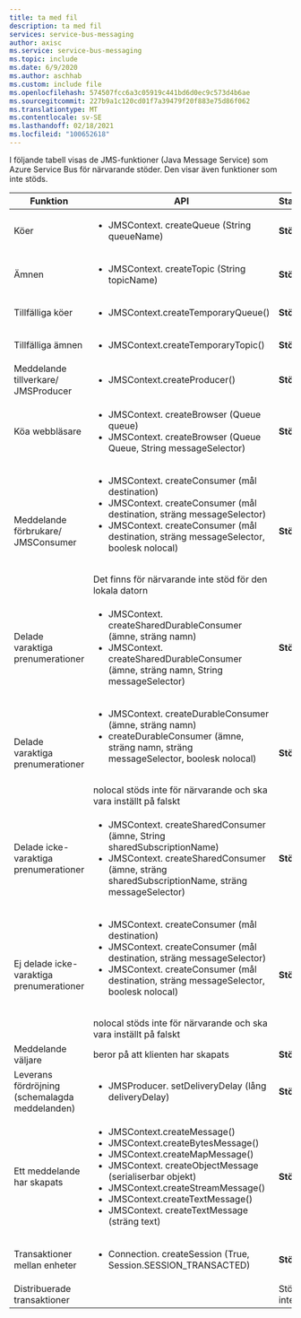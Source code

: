 ```yaml
---
title: ta med fil
description: ta med fil
services: service-bus-messaging
author: axisc
ms.service: service-bus-messaging
ms.topic: include
ms.date: 6/9/2020
ms.author: aschhab
ms.custom: include file
ms.openlocfilehash: 574507fcc6a3c05919c441bd6d0ec9c573d4b6ae
ms.sourcegitcommit: 227b9a1c120cd01f7a39479f20f883e75d86f062
ms.translationtype: MT
ms.contentlocale: sv-SE
ms.lasthandoff: 02/18/2021
ms.locfileid: "100652618"
---
```

I följande tabell visas de JMS-funktioner (Java Message Service) som Azure Service Bus för närvarande stöder. Den visar även funktioner som inte stöds.


| Funktion | API |Status |
|---|---|---|
| Köer   | <ul> <li> JMSContext. createQueue (String queueName) </li> </ul>| **Stöds** |
| Ämnen   | <ul> <li> JMSContext. createTopic (String topicName) </li> </ul>| **Stöds** |
| Tillfälliga köer |<ul> <li> JMSContext.createTemporaryQueue() </li> </ul>| **Stöds** |
| Tillfälliga ämnen |<ul> <li> JMSContext.createTemporaryTopic() </li> </ul>| **Stöds** |
| Meddelande tillverkare/<br/> JMSProducer |<ul> <li> JMSContext.createProducer() </li> </ul>| **Stöds** |
| Köa webbläsare |<ul> <li> JMSContext. createBrowser (Queue queue) </li> <li> JMSContext. createBrowser (Queue Queue, String messageSelector) </li> </ul> | **Stöds** |
| Meddelande förbrukare/ <br/> JMSConsumer | <ul> <li> JMSContext. createConsumer (mål destination) </li> <li> JMSContext. createConsumer (mål destination, sträng messageSelector) </li> <li> JMSContext. createConsumer (mål destination, sträng messageSelector, boolesk nolocal)</li> </ul>  <br/> Det finns för närvarande inte stöd för den lokala datorn | **Stöds** |
| Delade varaktiga prenumerationer | <ul> <li> JMSContext. createSharedDurableConsumer (ämne, sträng namn) </li> <li> JMSContext. createSharedDurableConsumer (ämne, sträng namn, String messageSelector) </li> </ul>| **Stöds**|
| Delade varaktiga prenumerationer | <ul> <li> JMSContext. createDurableConsumer (ämne, sträng namn) </li> <li> createDurableConsumer (ämne, sträng namn, sträng messageSelector, boolesk nolocal) </li> </ul> <br/> nolocal stöds inte för närvarande och ska vara inställt på falskt | **Stöds** |
| Delade icke-varaktiga prenumerationer |<ul> <li> JMSContext. createSharedConsumer (ämne, String sharedSubscriptionName) </li> <li> JMSContext. createSharedConsumer (ämne, sträng sharedSubscriptionName, sträng messageSelector) </li> </ul> | **Stöds** |
| Ej delade icke-varaktiga prenumerationer |<ul> <li> JMSContext. createConsumer (mål destination) </li> <li> JMSContext. createConsumer (mål destination, sträng messageSelector) </li> <li> JMSContext. createConsumer (mål destination, sträng messageSelector, boolesk nolocal) </li> </ul> <br/> nolocal stöds inte för närvarande och ska vara inställt på falskt | **Stöds** |
| Meddelande väljare | beror på att klienten har skapats | **Stöds** |
| Leverans fördröjning (schemalagda meddelanden) | <ul> <li> JMSProducer. setDeliveryDelay (lång deliveryDelay) </li> </ul>|**Stöds**|
| Ett meddelande har skapats |<ul> <li> JMSContext.createMessage() </li> <li> JMSContext.createBytesMessage() </li> <li> JMSContext.createMapMessage() </li> <li> JMSContext. createObjectMessage (serialiserbar objekt) </li> <li> JMSContext.createStreamMessage() </li> <li> JMSContext.createTextMessage() </li> <li> JMSContext. createTextMessage (sträng text) </li> </ul>| **Stöds** |
| Transaktioner mellan enheter |<ul> <li> Connection. createSession (True, Session.SESSION_TRANSACTED) </li> </ul> | **Stöds** |
| Distribuerade transaktioner || Stöds inte |
